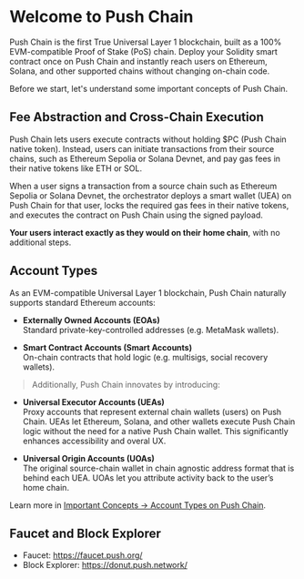 # Welcome to Push Chain

Push Chain is the first True Universal Layer 1 blockchain, built as a 100% EVM-compatible Proof of Stake (PoS) chain. Deploy your Solidity smart contract once on Push Chain and instantly reach users on Ethereum, Solana, and other supported chains without changing on-chain code.

Before we start, let's understand some important concepts of Push Chain.

## Fee Abstraction and Cross-Chain Execution

Push Chain lets users execute contracts without holding $PC (Push Chain native token). Instead, users can initiate transactions from their source chains, such as Ethereum Sepolia or Solana Devnet, and pay gas fees in their native tokens like ETH or SOL.

When a user signs a transaction from a source chain such as Ethereum Sepolia or Solana Devnet, the orchestrator deploys a smart wallet (UEA) on Push Chain for that user, locks the required gas fees in their native tokens, and executes the contract on Push Chain using the signed payload.

**Your users interact exactly as they would on their home chain**, with no additional steps.

## Account Types

As an EVM-compatible Universal Layer 1 blockchain, Push Chain naturally supports standard Ethereum accounts:

- **Externally Owned Accounts (EOAs)**<br />
  Standard private-key-controlled addresses (e.g. MetaMask wallets).

- **Smart Contract Accounts (Smart Accounts)**<br />
  On-chain contracts that hold logic (e.g. multisigs, social recovery wallets).

> Additionally, Push Chain innovates by introducing:

- **Universal Executor Accounts (UEAs)**<br />
  Proxy accounts that represent external chain wallets (users) on Push Chain.
  UEAs let Ethereum, Solana, and other wallets execute Push Chain logic without the need for a native Push Chain wallet. This significantly enhances accessibility and overal UX.

- **Universal Origin Accounts (UOAs)**<br />
  The original source-chain wallet in chain agnostic address format that is behind each UEA.
  UOAs let you attribute activity back to the user’s home chain.

Learn more in <a href="https://pushchain.github.io/push-chain-website/pr-preview/pr-1067/docs/chain/important-concepts/#account-types-on-push-chain" target="_blank">Important Concepts → Account Types on Push Chain</a>.

## Faucet and Block Explorer

- Faucet: <a href="https://faucet.push.org/" target="_blank">https://faucet.push.org/</a>
- Block Explorer: <a href="https://donut.push.network/" target="_blank">https://donut.push.network/</a>
